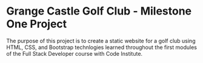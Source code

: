 # Grange Castle Golf Club - Milestone One Project

The purpose of this project is to create a static website for a golf club using HTML, CSS, and Bootstrap technlogies learned throughout the first modules of the Full Stack Developer course with Code Institute.